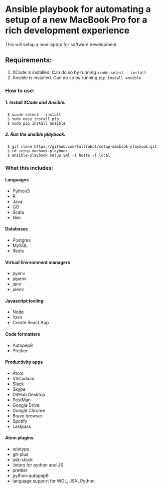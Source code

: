 # Ansible playbook for automating a setup of a new MacBook Pro for a rich development experience

This will setup a new laptop for software development.

## Requirements:

1. XCode is installed. Can do so by running `xcode-select --install`
2. Ansible is installed. Can do so by running `pip install ansible`

### How to use:

##### 1. Install XCode and Ansible:

```
 $ xcode-select --install
 $ sudo easy_install pip
 $ sudo pip install ansible
```

##### 2. Run the ansible playbook:

```
 $ git clone https://github.com/fullrobot/setup-macbook-playbook.git
 $ cd setup-macbook-playbook
 $ ansible-playbook setup.yml -i hosts -l local
```

### What this includes:

#### Languages

- Python3
- R
- Java
- GO
- Scala
- Nim

#### Databases

- Postgres
- MySQL
- Redis

#### Virtual Environment managers

- pyenv
- pipenv
- jenv
- plenv

#### Javascript tooling

- Node
- Yarn
- Create React App

#### Code formatters

- Autopep8
- Prettier

#### Productivity apps

- Atom
- VSCodium
- Slack
- Skype
- GitHub Desktop
- PostMan
- Google Drive
- Google Chrome
- Brave browser
- Spotify
- Lastpass

#### Atom plugins

- teletype
- git-plus
- ask-stack
- linters for python and JS
- prettier
- python-autopep8
- language support for WDL, JSX, Python
